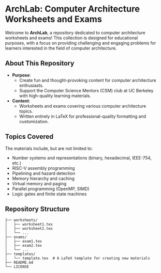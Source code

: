 # ArchLab: Computer Architecture Worksheets and Exams

Welcome to **ArchLab**, a repository dedicated to computer architecture worksheets and exams! This collection is designed for educational purposes, with a focus on providing challenging and engaging problems for learners interested in the field of computer architecture.

## About This Repository

- **Purpose**: 
  - Create fun and thought-provoking content for computer architecture enthusiasts.
  - Support the Computer Science Mentors (CSM) club at UC Berkeley with high-quality learning materials.
- **Content**: 
  - Worksheets and exams covering various computer architecture topics.
  - Written entirely in LaTeX for professional-quality formatting and customization.

## Topics Covered
The materials include, but are not limited to:
- Number systems and representations (binary, hexadecimal, IEEE-754, etc.)
- RISC-V assembly programming
- Pipelining and hazard detection
- Memory hierarchy and caching
- Virtual memory and paging
- Parallel programming (OpenMP, SIMD)
- Logic gates and finite state machines

## Repository Structure
```plaintext
├── worksheets/
│   ├── worksheet1.tex
│   ├── worksheet2.tex
│   └── ...
├── exams/
│   ├── exam1.tex
│   ├── exam2.tex
│   └── ...
├── templates/
│   └── template.tex  # A LaTeX template for creating new materials
├── README.md
└── LICENSE
